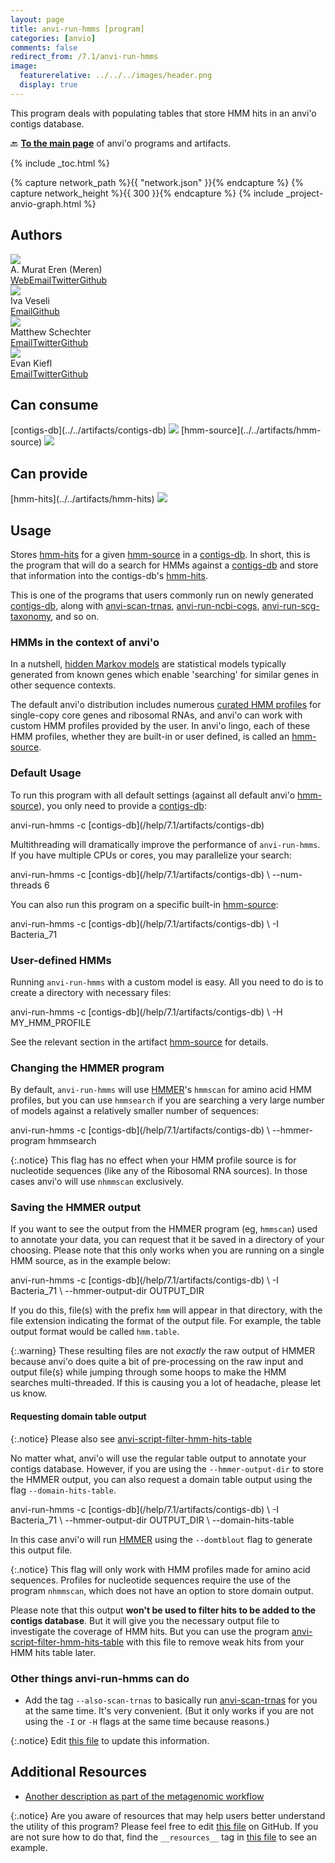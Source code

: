 ```yaml
---
layout: page
title: anvi-run-hmms [program]
categories: [anvio]
comments: false
redirect_from: /7.1/anvi-run-hmms
image:
  featurerelative: ../../../images/header.png
  display: true
---
```


This program deals with populating tables that store HMM hits in an anvi&#x27;o contigs database.

🔙 **[To the main page](../../)** of anvi'o programs and artifacts.


{% include _toc.html %}
<div id="svg" class="subnetwork"></div>
{% capture network_path %}{{ "network.json" }}{% endcapture %}
{% capture network_height %}{{ 300 }}{% endcapture %}
{% include _project-anvio-graph.html %}


## Authors

<div class="anvio-person"><div class="anvio-person-info"><div class="anvio-person-photo"><img class="anvio-person-photo-img" src="../../images/authors/meren.jpg" /></div><div class="anvio-person-info-box"><span class="anvio-person-name">A. Murat Eren (Meren)</span><div class="anvio-person-social-box"><a href="http://meren.org" class="person-social" target="_blank"><i class="fa fa-fw fa-home"></i>Web</a><a href="mailto:a.murat.eren@gmail.com" class="person-social" target="_blank"><i class="fa fa-fw fa-envelope-square"></i>Email</a><a href="http://twitter.com/merenbey" class="person-social" target="_blank"><i class="fa fa-fw fa-twitter-square"></i>Twitter</a><a href="http://github.com/meren" class="person-social" target="_blank"><i class="fa fa-fw fa-github"></i>Github</a></div></div></div></div>

<div class="anvio-person"><div class="anvio-person-info"><div class="anvio-person-photo"><img class="anvio-person-photo-img" src="../../images/authors/ivagljiva.jpg" /></div><div class="anvio-person-info-box"><span class="anvio-person-name">Iva Veseli</span><div class="anvio-person-social-box"><a href="mailto:iveseli@uchicago.edu" class="person-social" target="_blank"><i class="fa fa-fw fa-envelope-square"></i>Email</a><a href="http://github.com/ivagljiva" class="person-social" target="_blank"><i class="fa fa-fw fa-github"></i>Github</a></div></div></div></div>

<div class="anvio-person"><div class="anvio-person-info"><div class="anvio-person-photo"><img class="anvio-person-photo-img" src="../../images/authors/mschecht.jpg" /></div><div class="anvio-person-info-box"><span class="anvio-person-name">Matthew Schechter</span><div class="anvio-person-social-box"><a href="mailto:mschechter@uchicago.edu" class="person-social" target="_blank"><i class="fa fa-fw fa-envelope-square"></i>Email</a><a href="http://twitter.com/mschecht_bio" class="person-social" target="_blank"><i class="fa fa-fw fa-twitter-square"></i>Twitter</a><a href="http://github.com/mschecht" class="person-social" target="_blank"><i class="fa fa-fw fa-github"></i>Github</a></div></div></div></div>

<div class="anvio-person"><div class="anvio-person-info"><div class="anvio-person-photo"><img class="anvio-person-photo-img" src="../../images/authors/ekiefl.jpg" /></div><div class="anvio-person-info-box"><span class="anvio-person-name">Evan Kiefl</span><div class="anvio-person-social-box"><a href="mailto:kiefl.evan@gmail.com" class="person-social" target="_blank"><i class="fa fa-fw fa-envelope-square"></i>Email</a><a href="http://twitter.com/evankiefl" class="person-social" target="_blank"><i class="fa fa-fw fa-twitter-square"></i>Twitter</a><a href="http://github.com/ekiefl" class="person-social" target="_blank"><i class="fa fa-fw fa-github"></i>Github</a></div></div></div></div>



## Can consume


<p style="text-align: left" markdown="1"><span class="artifact-r">[contigs-db](../../artifacts/contigs-db) <img src="../../images/icons/DB.png" class="artifact-icon-mini" /></span> <span class="artifact-r">[hmm-source](../../artifacts/hmm-source) <img src="../../images/icons/HMM.png" class="artifact-icon-mini" /></span></p>


## Can provide


<p style="text-align: left" markdown="1"><span class="artifact-p">[hmm-hits](../../artifacts/hmm-hits) <img src="../../images/icons/CONCEPT.png" class="artifact-icon-mini" /></span></p>


## Usage


Stores <span class="artifact-n">[hmm-hits](/help/7.1/artifacts/hmm-hits)</span> for a given <span class="artifact-n">[hmm-source](/help/7.1/artifacts/hmm-source)</span> in a <span class="artifact-n">[contigs-db](/help/7.1/artifacts/contigs-db)</span>. In short, this is the program that will do a search for HMMs against a <span class="artifact-n">[contigs-db](/help/7.1/artifacts/contigs-db)</span> and store that information into the contigs-db's <span class="artifact-n">[hmm-hits](/help/7.1/artifacts/hmm-hits)</span>.

This is one of the programs that users commonly run on newly generated <span class="artifact-n">[contigs-db](/help/7.1/artifacts/contigs-db)</span>, along with <span class="artifact-n">[anvi-scan-trnas](/help/7.1/programs/anvi-scan-trnas)</span>, <span class="artifact-n">[anvi-run-ncbi-cogs](/help/7.1/programs/anvi-run-ncbi-cogs)</span>, <span class="artifact-n">[anvi-run-scg-taxonomy](/help/7.1/programs/anvi-run-scg-taxonomy)</span>, and so on.

### HMMs in the context of anvi'o

In a nutshell, [hidden Markov models](https://en.wikipedia.org/wiki/Hidden_Markov_model) are statistical models typically generated from known genes which enable 'searching' for similar genes in other sequence contexts.

The default anvi'o distribution includes numerous [curated HMM profiles](https://github.com/merenlab/anvio/tree/master/anvio/data/hmm) for single-copy core genes and ribosomal RNAs, and anvi'o can work with custom HMM profiles provided by the user. In anvi'o lingo, each of these HMM profiles, whether they are built-in or user defined, is called an <span class="artifact-n">[hmm-source](/help/7.1/artifacts/hmm-source)</span>.

### Default Usage

To run this program with all default settings (against all default anvi'o <span class="artifact-n">[hmm-source](/help/7.1/artifacts/hmm-source)</span>), you only need to provide a <span class="artifact-n">[contigs-db](/help/7.1/artifacts/contigs-db)</span>:

<div class="codeblock" markdown="1">
anvi&#45;run&#45;hmms &#45;c <span class="artifact&#45;n">[contigs&#45;db](/help/7.1/artifacts/contigs&#45;db)</span>
</div>

Multithreading will dramatically improve the performance of `anvi-run-hmms`. If you have multiple CPUs or cores, you may parallelize your search:


<div class="codeblock" markdown="1">
anvi&#45;run&#45;hmms &#45;c <span class="artifact&#45;n">[contigs&#45;db](/help/7.1/artifacts/contigs&#45;db)</span> \
              &#45;&#45;num&#45;threads 6
</div>


You can also run this program on a specific built-in <span class="artifact-n">[hmm-source](/help/7.1/artifacts/hmm-source)</span>:

<div class="codeblock" markdown="1">
anvi&#45;run&#45;hmms &#45;c <span class="artifact&#45;n">[contigs&#45;db](/help/7.1/artifacts/contigs&#45;db)</span> \
              &#45;I Bacteria_71
</div>

### User-defined HMMs

Running `anvi-run-hmms` with a custom model is easy. All you need to do is to create a directory with necessary files:

<div class="codeblock" markdown="1">
anvi&#45;run&#45;hmms &#45;c <span class="artifact&#45;n">[contigs&#45;db](/help/7.1/artifacts/contigs&#45;db)</span> \
              &#45;H MY_HMM_PROFILE
</div>

See the relevant section in the artifact <span class="artifact-n">[hmm-source](/help/7.1/artifacts/hmm-source)</span> for details.


### Changing the HMMER program

By default, `anvi-run-hmms` will use [HMMER](http://hmmer.org/)'s `hmmscan` for amino acid HMM profiles, but you can use `hmmsearch` if you are searching a very large number of models against a relatively smaller number of sequences:

<div class="codeblock" markdown="1">
anvi&#45;run&#45;hmms &#45;c <span class="artifact&#45;n">[contigs&#45;db](/help/7.1/artifacts/contigs&#45;db)</span> \
              &#45;&#45;hmmer&#45;program hmmsearch
</div>

{:.notice}
This flag has no effect when your HMM profile source is for nucleotide sequences (like any of the Ribosomal RNA sources). In those cases anvi'o will use `nhmmscan` exclusively.

### Saving the HMMER output

If you want to see the output from the HMMER program (eg, `hmmscan`) used to annotate your data, you can request that it be saved in a directory of your choosing. Please note that this only works when you are running on a single HMM source, as in the example below:

<div class="codeblock" markdown="1">
anvi&#45;run&#45;hmms &#45;c <span class="artifact&#45;n">[contigs&#45;db](/help/7.1/artifacts/contigs&#45;db)</span> \
              &#45;I Bacteria_71 \
              &#45;&#45;hmmer&#45;output&#45;dir OUTPUT_DIR
</div>

If you do this, file(s) with the prefix `hmm` will appear in that directory, with the file extension indicating the format of the output file. For example, the table output format would be called `hmm.table`.

{:.warning}
These resulting files are not _exactly_ the raw output of HMMER because anvi'o does quite a bit of pre-processing on the raw input and output file(s) while jumping through some hoops to make the HMM searches multi-threaded. If this is causing you a lot of headache, please let us know.

#### Requesting domain table output

{:.notice}
Please also see <span class="artifact-n">[anvi-script-filter-hmm-hits-table](/help/7.1/programs/anvi-script-filter-hmm-hits-table)</span>

No matter what, anvi'o will use the regular table output to annotate your contigs database. However, if you are using the `--hmmer-output-dir` to store the HMMER output, you can also request a domain table output using the flag `--domain-hits-table`.

<div class="codeblock" markdown="1">
anvi&#45;run&#45;hmms &#45;c <span class="artifact&#45;n">[contigs&#45;db](/help/7.1/artifacts/contigs&#45;db)</span> \
              &#45;I Bacteria_71 \
              &#45;&#45;hmmer&#45;output&#45;dir OUTPUT_DIR \
              &#45;&#45;domain&#45;hits&#45;table
</div>

In this case anvi'o will run [HMMER](http://hmmer.org) using the `--domtblout` flag to generate this output file.

{:.notice}
This flag will only work with HMM profiles made for amino acid sequences. Profiles for nucleotide sequences require the use of the program `nhmmscan`, which does not have an option to store domain output.

Please note that this output **won't be used to filter hits to be added to the contigs database**. But it will give you the necessary output file to investigate the coverage of HMM hits. But you can use the program <span class="artifact-n">[anvi-script-filter-hmm-hits-table](/help/7.1/programs/anvi-script-filter-hmm-hits-table)</span> with this file to remove weak hits from your HMM hits table later.


### Other things anvi-run-hmms can do

* Add the tag `--also-scan-trnas` to basically run <span class="artifact-n">[anvi-scan-trnas](/help/7.1/programs/anvi-scan-trnas)</span> for you at the same time. It's very convenient. (But it only works if you are not using the `-I` or `-H` flags at the same time because reasons.)



{:.notice}
Edit [this file](https://github.com/merenlab/anvio/tree/master/anvio/docs/programs/anvi-run-hmms.md) to update this information.


## Additional Resources


* [Another description as part of the metagenomic workflow](http://merenlab.org/2016/06/22/anvio-tutorial-v2/#anvi-profile)


{:.notice}
Are you aware of resources that may help users better understand the utility of this program? Please feel free to edit [this file](https://github.com/merenlab/anvio/tree/master/bin/anvi-run-hmms) on GitHub. If you are not sure how to do that, find the `__resources__` tag in [this file](https://github.com/merenlab/anvio/blob/master/bin/anvi-interactive) to see an example.
